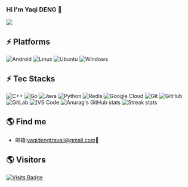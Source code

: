 ### Hi I'm Yaqi DENG 👋

![](./profile-3d-contrib/profile-night-rainbow.svg)
## ⚡ Platforms

![Android](https://img.shields.io/badge/Android-3DDC84?style=for-the-badge&logo=android&logoColor=white)
![Linux](https://img.shields.io/badge/Linux-FCC624?style=for-the-badge&logo=linux&logoColor=black)
![Ubuntu](https://img.shields.io/badge/Ubuntu-E95420?style=for-the-badge&logo=ubuntu&logoColor=white)
![Windows](https://img.shields.io/badge/Windows-0078D6?style=for-the-badge&logo=windows&logoColor=white)

## ⚡ Tec Stacks

![C++](https://img.shields.io/badge/-C++-00599C?style=flat-square&logo=c)
![Go](https://img.shields.io/badge/-go-%23E44D27?style=flat-square&logo=go&logoColor=ffffff)
![Java](https://img.shields.io/badge/-java-E34A86?style=flat-square&logo=java)
![Python](https://img.shields.io/badge/-Python-black?style=flat-square&logo=Python)
![Redis](https://img.shields.io/badge/-Redis-black?style=flat-square&logo=Redis)
![Google Cloud](https://img.shields.io/badge/Google%20Cloud-black?style=flat-square&logo=google-cloud)
![Git](https://img.shields.io/badge/-Git-black?style=flat-square&logo=git)
![GitHub](https://img.shields.io/badge/-GitHub-181717?style=flat-square&logo=github)
![GitLab](https://img.shields.io/badge/-GitLab-FCA121?style=flat-square&logo=gitlab)
<img alt="[VS Code" src="https://img.shields.io/badge/-VSCode-%23007ACC?style=flat-square&logo=visual-studio-code" />
![Anurag's GitHub stats](https://github-readme-stats-git-masterrstaa-rickstaa.vercel.app/api?username=FranzKafkaYu&theme=cobalt2&show_icons=true&card_width=495px)
![Streak stats](https://github-readme-streak-stats.herokuapp.com/?user=FranzKafkaYu&show_icons=true&theme=tokyonight)  


## 🌎 Find me  
- 邮箱:<a href="mailto:yaqidengtravail@gmail.com">yaqidengtravail@gmail.com</a>:e-mail:
<!-- 
- 博客: click [FranzKafkaBlog](https://coderfan.net/):memo: 
-->
<!-- 
- 微信公众号: 搜索 **Xndroid**✍🏾 
-->

<!-- 
## 🚀 Blog Posts
-->

<!-- BLOG-POST-LIST:START -->
<!-- 
- [Android C/C++开发嵌入汇编代码](https://coderfan.net/android-c-c-plus-inline-assemble.html?utm_source=rss&utm_medium=rss&utm_campaign=android-c-c-plus-inline-assemble)
- [Android系统ANR浅析](https://coderfan.net/android-system-anr-analysis.html?utm_source=rss&utm_medium=rss&utm_campaign=android-system-anr-analysis)
- [Android设备adb shell命令行提示符定制修改](https://coderfan.net/android-adb-shell-command-line-prompt-modification.html?utm_source=rss&utm_medium=rss&utm_campaign=android-adb-shell-command-line-prompt-modification)
- [诡异的Android makefile编译流程控制问题](https://coderfan.net/android-makefile-conditional-control-problem.html?utm_source=rss&utm_medium=rss&utm_campaign=android-makefile-conditional-control-problem)
- [Android应用四大组件之Activity](https://coderfan.net/android-application-development-activity.html?utm_source=rss&utm_medium=rss&utm_campaign=android-application-development-activity)
-->
<!-- BLOG-POST-LIST:END -->

## 🌎 Visitors
[![Visits Badge](https://badges.pufler.dev/visits/puf17640/git-badges)](https://badges.pufler.dev)

